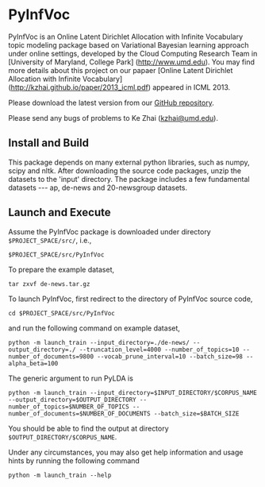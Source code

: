 PyInfVoc
==========

PyInfVoc is an Online Latent Dirichlet Allocation with Infinite Vocabulary topic modeling package based on Variational Bayesian learning approach under online settings, developed by the Cloud Computing Research Team in [University of Maryland, College Park] (http://www.umd.edu). You may find more details about this project on our papaer [Online Latent Dirichlet Allocation with Infinite Vocabulary] (http://kzhai.github.io/paper/2013_icml.pdf) appeared in ICML 2013.

Please download the latest version from our [GitHub repository](https://github.com/kzhai/PyInfVoc).

Please send any bugs of problems to Ke Zhai (kzhai@umd.edu).

Install and Build
----------

This package depends on many external python libraries, such as numpy, scipy and nltk. After downloading the source code packages, unzip the datasets to the 'input' directory. The package includes a few fundamental datasets --- ap, de-news and 20-newsgroup datasets.

Launch and Execute
----------

Assume the PyInfVoc package is downloaded under directory ```$PROJECT_SPACE/src/```, i.e., 

	$PROJECT_SPACE/src/PyInfVoc

To prepare the example dataset,

	tar zxvf de-news.tar.gz

To launch PyInfVoc, first redirect to the directory of PyInfVoc source code,

	cd $PROJECT_SPACE/src/PyInfVoc

and run the following command on example dataset,

	python -m launch_train --input_directory=./de-news/ --output_directory=./ --truncation_level=4000 --number_of_topics=10 --number_of_documents=9800 --vocab_prune_interval=10 --batch_size=98 --alpha_beta=100
	
The generic argument to run PyLDA is

	python -m launch_train --input_directory=$INPUT_DIRECTORY/$CORPUS_NAME --output_directory=$OUTPUT_DIRECTORY --number_of_topics=$NUMBER_OF_TOPICS --number_of_documents=$NUMBER_OF_DOCUMENTS --batch_size=$BATCH_SIZE

You should be able to find the output at directory ```$OUTPUT_DIRECTORY/$CORPUS_NAME```.

Under any circumstances, you may also get help information and usage hints by running the following command

	python -m launch_train --help
